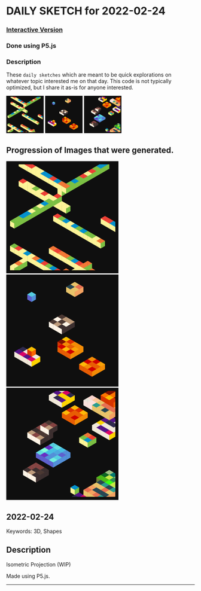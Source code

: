 # DAILY SKETCH for 2022-02-24

### [Interactive Version](https://ram-n.github.io/generative_art/daily_sketches/2022/2022-02-24) 
 ### Done using P5.js

### Description

These `daily sketches` which are meant to be quick explorations     on whatever topic interested me on that day. This code is not typically optimized, but I share it as-is     for anyone interested.

<img src = 'images/keep_2022-02-24-08-58-11.png' width = '100'> <img src = 'images/keep_2022-02-24-10-33-19.png' width = '100'> <img src = 'images/keep_2022-02-24-10-33-54.png' width = '100'> 

## Progression of Images that were generated.

<img src = 'images/keep_2022-02-24-08-58-11.png' width = '300'> 
<img src = 'images/keep_2022-02-24-10-33-19.png' width = '300'> 
<img src = 'images/keep_2022-02-24-10-33-54.png' width = '300'> 




## 2022-02-24
Keywords: 3D, Shapes
 

## Description 

 Isometric Projection (WIP)
 

Made using P5.js. 

-----

